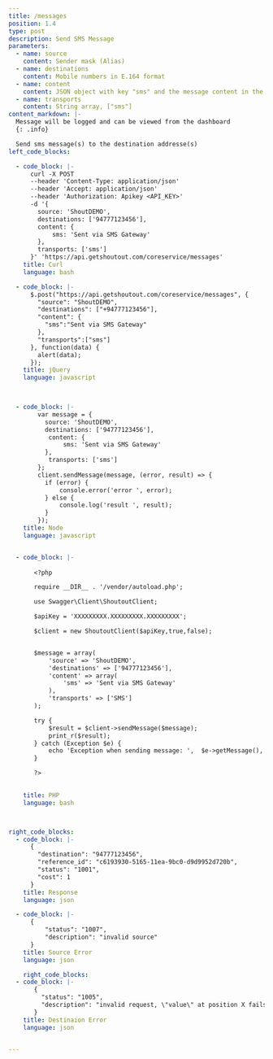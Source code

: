```yaml
---
title: /messages
position: 1.4
type: post
description: Send SMS Message
parameters:
  - name: source
    content: Sender mask (Alias)
  - name: destinations
    content: Mobile numbers in E.164 format
  - name: content
    content: JSON object with key "sms" and the message content in the value
  - name: transports
    content: String array, ["sms"]
content_markdown: |-
  Message will be logged and can be viewed from the dashboard
  {: .info}

  Send sms message(s) to the destination addresse(s)
left_code_blocks:

  - code_block: |-
      curl -X POST 
      --header 'Content-Type: application/json' 
      --header 'Accept: application/json' 
      --header 'Authorization: Apikey <API_KEY>' 
      -d '{
        source: 'ShoutDEMO',
        destinations: ['94777123456'],
        content: {
            sms: 'Sent via SMS Gateway'
        },
        transports: ['sms']
      }' 'https://api.getshoutout.com/coreservice/messages'
    title: Curl
    language: bash

  - code_block: |-
      $.post("https://api.getshoutout.com/coreservice/messages", {
        "source": "ShoutDEMO",
        "destinations": ["+94777123456"],
        "content": {
          "sms":"Sent via SMS Gateway"
        },
        "transports":["sms"]
      }, function(data) {
        alert(data);
      });
    title: jQuery
    language: javascript

  

  - code_block: |-
        var message = {
          source: 'ShoutDEMO',
          destinations: ['94777123456'],
           content: {
               sms: 'Sent via SMS Gateway'
          },
           transports: ['sms']
        };
        client.sendMessage(message, (error, result) => {
          if (error) {
              console.error('error ', error);
          } else {
              console.log('result ', result);
          }
        });
    title: Node
    language: javascript


  - code_block: |-
     
       <?php

       require __DIR__ . '/vendor/autoload.php';

       use Swagger\Client\ShoutoutClient;

       $apiKey = 'XXXXXXXXX.XXXXXXXXX.XXXXXXXXX';

       $client = new ShoutoutClient($apiKey,true,false);


       $message = array(
           'source' => 'ShoutDEMO',
           'destinations' => ['94777123456'],
           'content' => array(
               'sms' => 'Sent via SMS Gateway'
           ),
           'transports' => ['SMS']
       );

       try {
           $result = $client->sendMessage($message);
           print_r($result);
       } catch (Exception $e) {
           echo 'Exception when sending message: ',  $e->getMessage(), PHP_EOL;
       }

       ?>
     

    title: PHP
    language: bash



right_code_blocks:
  - code_block: |-
      {
        "destination": "94777123456",
        "reference_id": "c6193930-5165-11ea-9bc0-d9d9952d720b",
        "status": "1001",
        "cost": 1
      }
    title: Response
    language: json

  - code_block: |-
      {
          "status": "1007",
          "description": "invalid source"
      }
    title: Source Error
    language: json

    right_code_blocks:
  - code_block: |-
       {
         "status": "1005",
         "description": "invalid request, \"value\" at position X fails because [\"X\" needs to be a valid phone number according to E.164 international format]"
       }
    title: Destinaion Error
    language: json


---
```



